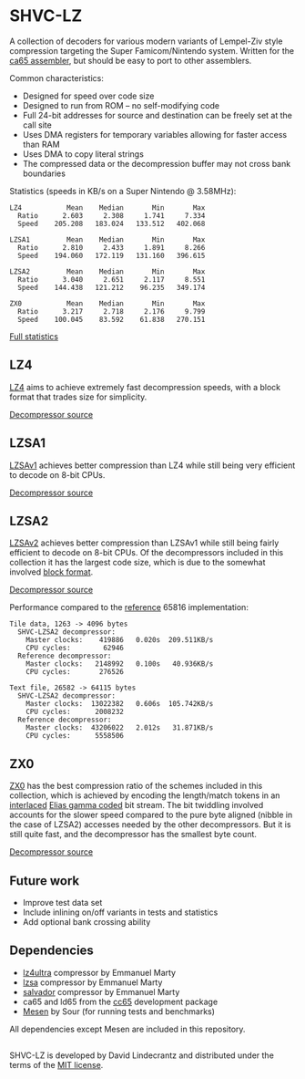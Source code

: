 # SHVC-LZ

A collection of decoders for various modern variants of Lempel-Ziv style compression targeting the Super Famicom/Nintendo system. Written for the [ca65 assembler](https://cc65.github.io/doc/ca65.html), but should be easy to port to other assemblers.

Common characteristics:
- Designed for speed over code size
- Designed to run from ROM – no self-modifying code
- Full 24-bit addresses for source and destination can be freely set at the call site
- Uses DMA registers for temporary variables allowing for faster access than RAM
- Uses DMA to copy literal strings
- The compressed data or the decompression buffer may not cross bank boundaries

Statistics (speeds in KB/s on a Super Nintendo @ 3.58MHz):
```
LZ4           Mean    Median       Min       Max
  Ratio      2.603     2.308     1.741     7.334
  Speed    205.208   183.024   133.512   402.068

LZSA1         Mean    Median       Min       Max
  Ratio      2.810     2.433     1.891     8.266
  Speed    194.060   172.119   131.160   396.615

LZSA2         Mean    Median       Min       Max
  Ratio      3.040     2.651     2.117     8.551
  Speed    144.438   121.212    96.235   349.174

ZX0           Mean    Median       Min       Max
  Ratio      3.217     2.718     2.176     9.799
  Speed    100.045    83.592    61.838   270.151
```
[Full statistics](Statistics.md)

## LZ4

[LZ4](https://lz4.org) aims to achieve extremely fast decompression speeds, with a block format that trades size for simplicity.

[Decompressor source](https://github.com/Optiroc/SHVC-LZ/blob/main/src/shvc-lz4.s)

## LZSA1

[LZSAv1](https://github.com/emmanuel-marty/lzsa) achieves better compression than LZ4 while still being very efficient to decode on 8-bit CPUs.

[Decompressor source](https://github.com/Optiroc/SHVC-LZ/blob/main/src/shvc-lzsa1.s)

## LZSA2

[LZSAv2](https://github.com/emmanuel-marty/lzsa) achieves better compression than LZSAv1 while still being fairly efficient to decode on 8-bit CPUs. Of the decompressors included in this collection it has the largest code size, which is due to the somewhat involved [block format](https://github.com/emmanuel-marty/lzsa/blob/master/BlockFormat_LZSA2.md). 

[Decompressor source](https://github.com/Optiroc/SHVC-LZ/blob/main/src/shvc-lzsa2.s)

Performance compared to the [reference](https://github.com/emmanuel-marty/lzsa/blob/master/asm/65816/decompress_v2.asm) 65816 implementation:
```
Tile data, 1263 -> 4096 bytes
  SHVC-LZSA2 decompressor:
    Master clocks:    419886   0.020s  209.511KB/s
    CPU cycles:        62946
  Reference decompressor:
    Master clocks:   2148992   0.100s   40.936KB/s
    CPU cycles:       276526

Text file, 26582 -> 64115 bytes
  SHVC-LZSA2 decompressor:
    Master clocks:  13022382   0.606s  105.742KB/s
    CPU cycles:      2008232
  Reference decompressor:
    Master clocks:  43206022   2.012s   31.871KB/s
    CPU cycles:      5558506
```

## ZX0

[ZX0](https://github.com/einar-saukas/ZX0) has the best compression ratio of the schemes included in this collection, which is achieved by encoding the length/match tokens in an [interlaced](https://github.com/einar-saukas/Zeta-Xi-Code?tab=readme-ov-file#factor-r) [Elias gamma coded](https://en.wikipedia.org/wiki/Elias_gamma_coding) bit stream. The bit twiddling involved accounts for the slower speed compared to the pure byte aligned (nibble in the case of LZSA2) accesses needed by the other decompressors. But it is still quite fast, and the decompressor has the smallest byte count.

[Decompressor source](https://github.com/Optiroc/SHVC-LZ/blob/main/src/shvc-zx0.s)

## Future work
- Improve test data set
- Include inlining on/off variants in tests and statistics
- Add optional bank crossing ability 

## Dependencies
- [lz4ultra](https://github.com/emmanuel-marty/lz4ultra) compressor by Emmanuel Marty
- [lzsa](https://github.com/emmanuel-marty/lzsa) compressor by Emmanuel Marty
- [salvador](https://github.com/emmanuel-marty/salvador) compressor by Emmanuel Marty
- ca65 and ld65 from the [cc65](https://github.com/cc65/cc65) development package
- [Mesen](https://github.com/SourMesen/Mesen2) by Sour (for running tests and benchmarks)

All dependencies except Mesen are included in this repository.

##
SHVC-LZ is developed by David Lindecrantz and distributed under the terms of the [MIT license](./LICENSE).
